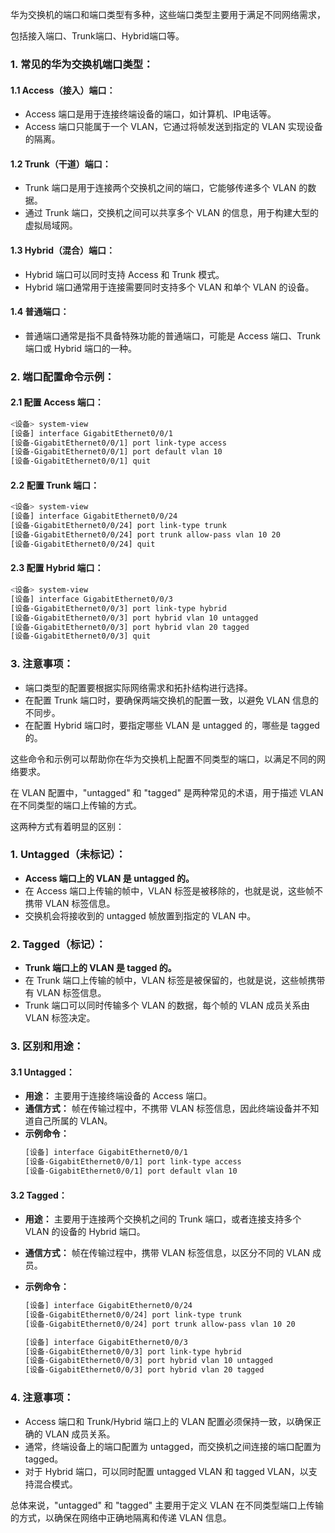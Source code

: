 华为交换机的端口和端口类型有多种，这些端口类型主要用于满足不同网络需求，

包括接入端口、Trunk端口、Hybrid端口等。

### 1. **常见的华为交换机端口类型：**

#### 1.1 **Access（接入）端口：**

- Access 端口是用于连接终端设备的端口，如计算机、IP电话等。
- Access 端口只能属于一个 VLAN，它通过将帧发送到指定的 VLAN 实现设备的隔离。

#### 1.2 **Trunk（干道）端口：**

- Trunk 端口是用于连接两个交换机之间的端口，它能够传递多个 VLAN 的数据。
- 通过 Trunk 端口，交换机之间可以共享多个 VLAN 的信息，用于构建大型的虚拟局域网。

#### 1.3 **Hybrid（混合）端口：**

- Hybrid 端口可以同时支持 Access 和 Trunk 模式。
- Hybrid 端口通常用于连接需要同时支持多个 VLAN 和单个 VLAN 的设备。

#### 1.4 **普通端口：**

- 普通端口通常是指不具备特殊功能的普通端口，可能是 Access 端口、Trunk 端口或 Hybrid 端口的一种。

### 2. **端口配置命令示例：**

#### 2.1 **配置 Access 端口：**

```bash
<设备> system-view
[设备] interface GigabitEthernet0/0/1
[设备-GigabitEthernet0/0/1] port link-type access
[设备-GigabitEthernet0/0/1] port default vlan 10
[设备-GigabitEthernet0/0/1] quit
```

#### 2.2 **配置 Trunk 端口：**

```bash
<设备> system-view
[设备] interface GigabitEthernet0/0/24
[设备-GigabitEthernet0/0/24] port link-type trunk
[设备-GigabitEthernet0/0/24] port trunk allow-pass vlan 10 20
[设备-GigabitEthernet0/0/24] quit
```

#### 2.3 **配置 Hybrid 端口：**

```bash
<设备> system-view
[设备] interface GigabitEthernet0/0/3
[设备-GigabitEthernet0/0/3] port link-type hybrid
[设备-GigabitEthernet0/0/3] port hybrid vlan 10 untagged
[设备-GigabitEthernet0/0/3] port hybrid vlan 20 tagged
[设备-GigabitEthernet0/0/3] quit
```

### 3. **注意事项：**

- 端口类型的配置要根据实际网络需求和拓扑结构进行选择。
- 在配置 Trunk 端口时，要确保两端交换机的配置一致，以避免 VLAN 信息的不同步。
- 在配置 Hybrid 端口时，要指定哪些 VLAN 是 untagged 的，哪些是 tagged 的。

这些命令和示例可以帮助你在华为交换机上配置不同类型的端口，以满足不同的网络要求。


在 VLAN 配置中，"untagged" 和 "tagged" 是两种常见的术语，用于描述 VLAN 在不同类型的端口上传输的方式。

这两种方式有着明显的区别：

### 1. Untagged（未标记）：

- **Access 端口上的 VLAN 是 untagged 的。**
- 在 Access 端口上传输的帧中，VLAN 标签是被移除的，也就是说，这些帧不携带 VLAN 标签信息。
- 交换机会将接收到的 untagged 帧放置到指定的 VLAN 中。

### 2. Tagged（标记）：

- **Trunk 端口上的 VLAN 是 tagged 的。**
- 在 Trunk 端口上传输的帧中，VLAN 标签是被保留的，也就是说，这些帧携带有 VLAN 标签信息。
- Trunk 端口可以同时传输多个 VLAN 的数据，每个帧的 VLAN 成员关系由 VLAN 标签决定。

### 3. 区别和用途：

#### 3.1 Untagged：

- **用途：** 主要用于连接终端设备的 Access 端口。
- **通信方式：** 帧在传输过程中，不携带 VLAN 标签信息，因此终端设备并不知道自己所属的 VLAN。
- **示例命令：**
  ```bash
  [设备] interface GigabitEthernet0/0/1
  [设备-GigabitEthernet0/0/1] port link-type access
  [设备-GigabitEthernet0/0/1] port default vlan 10
  ```

#### 3.2 Tagged：

- **用途：** 主要用于连接两个交换机之间的 Trunk 端口，或者连接支持多个 VLAN 的设备的 Hybrid 端口。
- **通信方式：** 帧在传输过程中，携带 VLAN 标签信息，以区分不同的 VLAN 成员。
- **示例命令：**

  ```bash
  [设备] interface GigabitEthernet0/0/24
  [设备-GigabitEthernet0/0/24] port link-type trunk
  [设备-GigabitEthernet0/0/24] port trunk allow-pass vlan 10 20
  ```

  ```bash
  [设备] interface GigabitEthernet0/0/3
  [设备-GigabitEthernet0/0/3] port link-type hybrid
  [设备-GigabitEthernet0/0/3] port hybrid vlan 10 untagged
  [设备-GigabitEthernet0/0/3] port hybrid vlan 20 tagged
  ```

### 4. 注意事项：

- Access 端口和 Trunk/Hybrid 端口上的 VLAN 配置必须保持一致，以确保正确的 VLAN 成员关系。
- 通常，终端设备上的端口配置为 untagged，而交换机之间连接的端口配置为 tagged。
- 对于 Hybrid 端口，可以同时配置 untagged VLAN 和 tagged VLAN，以支持混合模式。

总体来说，"untagged" 和 "tagged" 主要用于定义 VLAN 在不同类型端口上传输的方式，以确保在网络中正确地隔离和传递 VLAN 信息。
